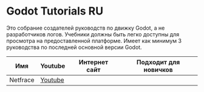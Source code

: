 # Godot Tutorials RU     
Это собрание создателей руководств по движку Godot, а не разработчиков логов. Учебники должны быть легко доступны для просмотра на предоставленной платформе. Имеет как минимум 3 руководства по последней основной версии Godot.         
     
| Имя          | Youtube | Интернет сайт | Подходит для новичков |    
| --- | --- | --- | --- |    
| Netfrace              | [Youtube](https://www.youtube.com/channel/UCzvuZNKEhRA2OqAgyvauN8A) |   |   |    
